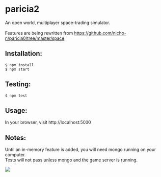 # paricia2
An open world, multiplayer space-trading simulator. <br><br>
Features are being rewritten from https://github.com/nicho-n/paricia0/tree/master/space 

## Installation:
```
$ npm install
$ npm start 
```

## Testing:
```
$ npm test
```

## Usage:
In your browser, visit http://localhost:5000

## Notes:
Until an in-memory feature is added, you will need mongo running on your computer. <br>
Tests will not pass unless mongo and the game server is running.

<img src="https://raw.githubusercontent.com/nicho-n/paricia/master/screenshot.png"></img>
